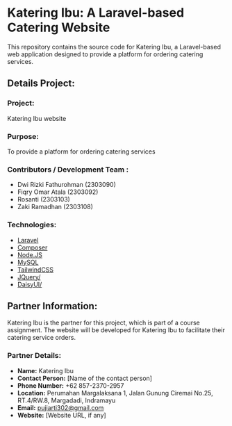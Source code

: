 # Katering Ibu: A Laravel-based Catering Website

This repository contains the source code for Katering Ibu, a Laravel-based web application designed to provide a platform for ordering catering services.

## Details Project:
### Project:
Katering Ibu website

### Purpose:
To provide a platform for ordering catering services

### Contributors / Development Team :
- Dwi Rizki Fathurohman (2303090)
- Fiqry Omar Atala (2303092)
- Rosanti (2303103)
- Zaki Ramadhan (2303108)

### Technologies:
- <a href="https://laravel.com/">Laravel</a>
- <a href="https://getcomposer.org/">Composer</a>
- <a href="https://nodejs.org/en">Node.JS</a>
- <a href="https://www.mysql.com/">MySQL</a>
- <a href="https://tailwindcss.com/">TailwindCSS</a>
- <a href="https://jquery.com/">JQuery/</a>
- <a href="https://daisyui.com/">DaisyUI/</a>

## Partner Information:
Katering Ibu is the partner for this project, which is part of a course assignment. The website will be developed for Katering Ibu to facilitate their catering service orders.

### Partner Details:
- **Name:** Katering Ibu
- **Contact Person:** [Name of the contact person]
- **Phone Number:** +62 857-2370-2957
- **Location:** Perumahan Margalaksana 1, Jalan Gunung Ciremai No.25, RT.4/RW.8, Margadadi,  Indramayu
- **Email:** pujiarti302@gmail.com
- **Website:** [Website URL, if any]
